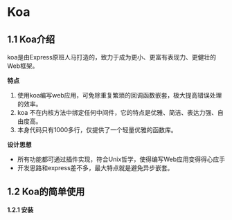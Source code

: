 # Koa

## 1.1 Koa介绍

koa是由Express原班人马打造的，致力于成为更小、更富有表现力、更健壮的Web框架。

**特点**

1. 使用koa编写web应用，可免除重复繁琐的回调函数嵌套，极大提高错误处理的效率。
2. koa 不在内核方法中绑定任何中间件，它的特点是优雅、简洁、表达力强、自由度高。
3. 本身代码只有1000多行，仅提供了一个轻量优雅的函数库。

**设计思想**

- 所有功能都可通过插件实现，符合Unix哲学，使得编写Web应用变得得心应手
- 开发思路和express差不多，最大特点就是避免异步嵌套。

## 1.2 Koa的简单使用

**1.2.1 安装**

```

```



 



